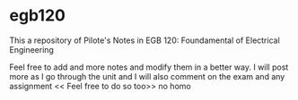# egb120
This a repository of Pilote's Notes in EGB 120: Foundamental of Electrical Engineering

Feel free to add and more notes and modify them in a better way.
I will post more as I go through the unit and I will also comment on the exam and any assignment 
<< Feel free to do so too>>
no homo
